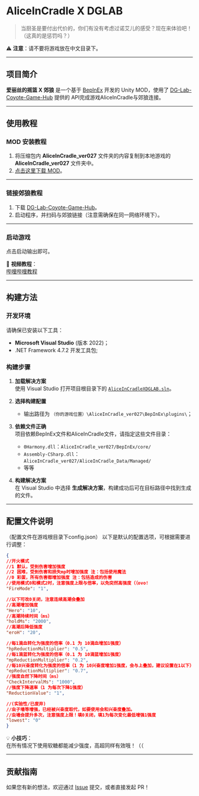 # AliceInCradle X DGLAB

> 当厨圣是要付出代价的，你们有没有考虑过诺艾儿的感受？现在来体验吧！<br>
> （这真的是惩罚吗？）

⚠️ **注意**：请不要将游戏放在中文目录下。

---

## 项目简介

**爱丽丝的摇篮 X 郊狼** 是一个基于 [BepInEx](https://github.com/BepInEx/BepInEx) 开发的 Unity MOD，使用了 [DG-Lab-Coyote-Game-Hub](https://github.com/hyperzlib/DG-Lab-Coyote-Game-Hub) 提供的 API完成游戏AliceInCradle与郊狼连接。

---

## 使用教程

### MOD 安装教程

1. 将压缩包内 **AliceInCradle_ver027** 文件夹的内容复制到本地游戏的 **AliceInCradle_ver027** 文件夹中。
2. [点击这里下载 MOD](https://github.com/sllying/AliceInCradle_X_DGLAB/releases)。

---

### 链接郊狼教程

1. 下载 [DG-Lab-Coyote-Game-Hub](https://github.com/hyperzlib/DG-Lab-Coyote-Game-Hub)。
2. 启动程序，并扫码与郊狼链接（注意需确保在同一网络环境下）。

---

### 启动游戏

点击启动输出即可。

🎥 **视频教程**：  
[哔哩哔哩教程](https://www.bilibili.com/video/BV1ud1iY3Ei6)

---

## 构建方法

### 开发环境

请确保已安装以下工具：
- **Microsoft Visual Studio** (版本 2022)；
- .NET Framework 4.7.2 开发工具包;

### 构建步骤

1. **加载解决方案**  
   使用 Visual Studio 打开项目根目录下的 [`AliceInCradleXDGLAB.sln`](https://github.com/sllying/AliceInCradle_X_DGLAB/blob/main/AliceInCradleXDGLAB.sln)。

2. **选择构建配置**  
   - 输出路径为 `（你的游戏位置）\AliceInCradle_ver027\BepInEx\plugins\`；

3. **依赖文件正确**  
   项目依赖BepInEx文件和AliceInCradle文件，请指定这些文件目录：
   - `0Harmony.dll`：`AliceInCradle_ver027/BepInEx/core/`
   - `Assembly-CSharp.dll`：`AliceInCradle_ver027/AliceInCradle_Data/Managed/`
   -  等等

4. **构建解决方案**  
   在 Visual Studio 中选择 **生成解决方案**，构建成功后可在目标路径中找到生成的文件。

---

## 配置文件说明
（配置文件在游戏根目录下config.json）
以下是默认的配置选项，可根据需要进行调整：

```json
{
//开火模式
//1 默认，受到伤害增加强度
//2 困难，受到伤害和损失mp时增加强度 注：包括使用魔法
//0 彩蛋，所有伤害都增加强度 注：包括造成的伤害
//使用模式0和模式2时，注意强度上限与倍率，以免突然高强度（（ovo!
"FireMode": "1",

//以下可改0关闭，注意连续高潮会叠加
//高潮增加强度
"Hero": "10",
//高潮持续时间（ms）
"holdMs": "2000",
//高潮后降低强度
"eroH": "20",

//每1滴血转化为强度的倍率（0.1 为 10滴血增加1强度）
"hpReductionMultiplier": "0.5",
//每1滴蓝转化为强度的倍率（0.1 为 10滴蓝增加1强度）
"mpReductionMultiplier": "0.2",
//每10兴奋度转化为强度的倍率（1 为 10兴奋度增加1强度，会与上叠加，建议设置在1以下）
"epReductionMultiplier": "0.7",
//强度自然下降时间（ms）
"CheckIntervalMs": "1000",
//强度下降速率（1 为每次下降1强度）
"ReductionValue": "1",

//(实验性/已废弃)
//虫子墙等增强，已经被兴奋度取代，如要使用会和兴奋度叠加。
//虫墙会提升多次，注意强度上限！填0关闭，填1为每次变化最低增强1强度
"lowest": "0"
}
```

💡 **小技巧**：  
在所有情况下使用软糖都能减少强度，高超同样有效哦！（（

---

## 贡献指南

如果您有新的想法，欢迎通过 [Issue](https://github.com/sllying/AliceInCradle_X_DGLAB/issues) 提交，或者直接发起 PR！  
